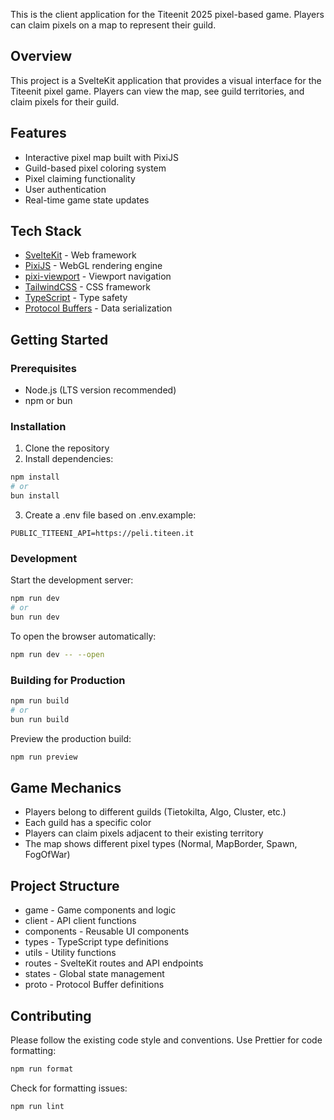 This is the client application for the Titeenit 2025 pixel-based game. Players can claim pixels on a map to represent their guild.

## Overview

This project is a SvelteKit application that provides a visual interface for the Titeenit pixel game. Players can view the map, see guild territories, and claim pixels for their guild.

## Features

- Interactive pixel map built with PixiJS
- Guild-based pixel coloring system
- Pixel claiming functionality
- User authentication
- Real-time game state updates

## Tech Stack

- [SvelteKit](https://kit.svelte.dev/) - Web framework
- [PixiJS](https://pixijs.com/) - WebGL rendering engine
- [pixi-viewport](https://github.com/davidfig/pixi-viewport) - Viewport navigation
- [TailwindCSS](https://tailwindcss.com/) - CSS framework
- [TypeScript](https://www.typescriptlang.org/) - Type safety
- [Protocol Buffers](https://protobuf.dev/) - Data serialization

## Getting Started

### Prerequisites

- Node.js (LTS version recommended)
- npm or bun

### Installation

1. Clone the repository
2. Install dependencies:

```bash
npm install
# or
bun install
```

3. Create a .env file based on .env.example:

```
PUBLIC_TITEENI_API=https://peli.titeen.it
```

### Development

Start the development server:

```bash
npm run dev
# or
bun run dev
```

To open the browser automatically:

```bash
npm run dev -- --open
```

### Building for Production

```bash
npm run build
# or
bun run build
```

Preview the production build:

```bash
npm run preview
```

## Game Mechanics

- Players belong to different guilds (Tietokilta, Algo, Cluster, etc.)
- Each guild has a specific color
- Players can claim pixels adjacent to their existing territory
- The map shows different pixel types (Normal, MapBorder, Spawn, FogOfWar)

## Project Structure

- game - Game components and logic
- client - API client functions
- components - Reusable UI components
- types - TypeScript type definitions
- utils - Utility functions
- routes - SvelteKit routes and API endpoints
- states - Global state management
- proto - Protocol Buffer definitions

## Contributing

Please follow the existing code style and conventions. Use Prettier for code formatting:

```bash
npm run format
```

Check for formatting issues:

```bash
npm run lint
```
